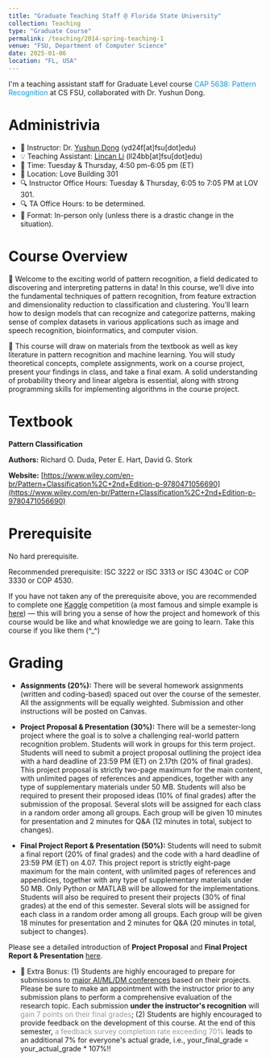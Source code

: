 ```yaml
---
title: "Graduate Teaching Staff @ Florida State University"
collection: Teaching
type: "Graduate Course"
permalink: /teaching/2014-spring-teaching-1
venue: "FSU, Department of Computer Science"
date: 2025-01-06
location: "FL, USA"
---
```


I'm a teaching assistant staff for Graduate Level course <span style="color:#0099FF;">CAP 5638: Pattern Recognition</span> at CS FSU, collaborated with Dr. Yushun Dong.

Administrivia
======

- 📢 Instructor: Dr. [Yushun Dong](https://www.cs.fsu.edu/department/faculty/dong/) (yd24f[at]fsu[dot]edu)
- 💡 Teaching Assistant: [Lincan Li](https://lincanli98.github.io/) (ll24bb[at]fsu[dot]edu)
- 📅 Time: Tuesday & Thursday, 4:50 pm-6:05 pm (ET)
- 🏫 Location: Love Building 301
- 🔍 Instructor Office Hours: Tuesday & Thursday, 6:05 to 7:05 PM at LOV 301.
- 🔍 TA Office Hours: to be determined.
- 🎒 Format: In-person only (unless there is a drastic change in the situation).

Course Overview
=======

🚀 Welcome to the exciting world of pattern recognition, a field dedicated to discovering and interpreting patterns in data! In this course, we’ll dive into the fundamental techniques of pattern recognition, from feature extraction and dimensionality reduction to classification and clustering. You’ll learn how to design models that can recognize and categorize patterns, making sense of complex datasets in various applications such as image and speech recognition, bioinformatics, and computer vision.


📘 This course will draw on materials from the textbook as well as key literature in pattern recognition and machine learning. You will study theoretical concepts, complete assignments, work on a course project, present your findings in class, and take a final exam. A solid understanding of probability theory and linear algebra is essential, along with strong programming skills for implementing algorithms in the course project.


Textbook
=========
**Pattern Classification**

**Authors:** Richard O. Duda, Peter E. Hart, David G. Stork

**Website:** [https://www.wiley.com/en-br/Pattern+Classification%2C+2nd+Edition-p-9780471056690](https://www.wiley.com/en-br/Pattern+Classification%2C+2nd+Edition-p-9780471056690)

Prerequisite
========

No hard prerequisite.

Recommended prerequisite: ISC 3222 or ISC 3313 or ISC 4304C or COP 3330 or COP 4530.

If you have not taken any of the prerequisite above, you are recommended to complete one [Kaggle](https://www.kaggle.com/) competition (a most famous and simple example is [here](https://www.kaggle.com/competitions/titanic/overview)) — this will bring you a sense of how the project and homework of this course would be like and what knowledge we are going to learn. Take this course if you like them (^_^)

Grading
==========

- **Assignments (20%):** There will be several homework assignments (written and coding-based) spaced out over the course of the semester. All the assignments will be equally weighted. Submission and other instructions will be posted on Canvas.

- **Project Proposal & Presentation (30%):** There will be a semester-long project where the goal is to solve a challenging real-world pattern recognition problem. Students will work in groups for this term project. Students will need to submit a project proposal outlining the project idea with a hard deadline of 23:59 PM (ET) on 2.17th (20% of final grades). This project proposal is strictly two-page maximum for the main content, with unlimited pages of references and appendices, together with any type of supplementary materials under 50 MB. Students will also be required to present their proposed ideas (10% of final grades) after the submission of the proposal. Several slots will be assigned for each class in a random order among all groups. Each group will be given 10 minutes for presentation and 2 minutes for Q&A (12 minutes in total, subject to changes).

- **Final Project Report & Presentation (50%):** Students will need to submit a final report (20% of final grades) and the code with a hard deadline of 23:59 PM (ET) on 4.07. This project report is strictly eight-page maximum for the main content, with unlimited pages of references and appendices, together with any type of supplementary materials under 50 MB. Only Python or MATLAB will be allowed for the implementations. Students will also be required to present their projects (30% of final grades) at the end of this semester. Several slots will be assigned for each class in a random order among all groups. Each group will be given 18 minutes for presentation and 2 minutes for Q&A (20 minutes in total, subject to changes).


Please see a detailed introduction of **Project Proposal** and **Final Project Report & Presentation** [here](https://yushundong.github.io/files/Guidelines_student_proposal_writing.pdf).

- 🎁 Extra Bonus: (1) Students are highly encouraged to prepare for submissions to <span style="color:#0099FF;">[major AI/ML/DM conferences](https://aideadlin.es)</span> based on their projects. Please be sure to make an appointment with the instructor prior to any submission plans to perform a comprehensive evaluation of the research topic. Each submission **under the instructor's recognition** will <span style="color:#999999;">gain 7 points on their final grades</span>; (2) Students are highly encouraged to provide feedback on the development of this course. At the end of this semester, <span style="color:#999999;">a feedback survey completion rate exceeding 70%</span> leads to an additional 7% for everyone's actual grade, i.e., your_final_grade = your_actual_grade * 107%‼️


  
